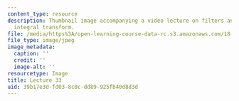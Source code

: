 ```yaml
---
content_type: resource
description: Thumbnail image accompanying a video lecture on filters and the Fourier
  integral transform.
file: /media/https%3A/open-learning-course-data-rc.s3.amazonaws.com/18-085-computational-science-and-engineering-i-fall-2008/39b17e3dfd038c0cdd89925fb40d8d3d_33.jpg
file_type: image/jpeg
image_metadata:
  caption: ''
  credit: ''
  image-alt: ''
resourcetype: Image
title: Lecture 33
uid: 39b17e3d-fd03-8c0c-dd89-925fb40d8d3d
---
```

